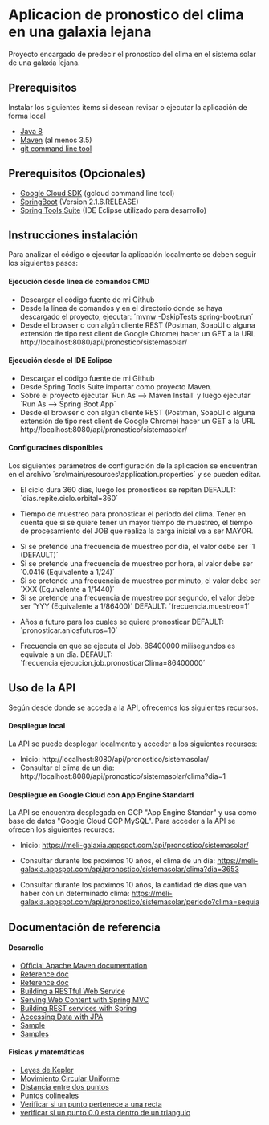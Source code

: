 # Aplicacion de pronostico del clima en una galaxia lejana
Proyecto encargado de predecir el pronostico del clima en el sistema solar de una galaxia lejana.

## Prerequisitos
Instalar los siguientes items si desean revisar o ejecutar la aplicación de forma local
* [Java 8](http://www.oracle.com/technetwork/java/javase/downloads/index.html)
* [Maven](https://maven.apache.org/download.cgi) (al menos 3.5)
* [git command line tool](https://help.github.com/articles/set-up-git)

## Prerequisitos (Opcionales)
* [Google Cloud SDK](https://cloud.google.com/sdk/) (gcloud command line tool)
* [SpringBoot](https://spring.io/) (Version 2.1.6.RELEASE)
* [Spring Tools Suite](https://spring.io/tools) (IDE Eclipse utilizado para desarrollo)


## Instrucciones instalación
Para analizar el código o ejecutar la aplicación localmente se deben seguir los siguientes pasos:

#### Ejecución desde linea de comandos CMD
* Descargar el código fuente de mi Github
* Desde la linea de comandos y en el directorio donde se haya descargado el proyecto, ejecutar: ´mvnw -DskipTests spring-boot:run´
* Desde el browser o con algún cliente REST (Postman, SoapUI o alguna extensión de tipo rest client de Google Chrome) hacer un GET a la URL 
http://localhost:8080/api/pronostico/sistemasolar/

#### Ejecución desde el IDE Eclipse
* Descargar el código fuente de mi Github
* Desde Spring Tools Suite importar como proyecto Maven.
* Sobre el proyecto ejecutar ´Run As --> Maven Install´ y luego ejecutar ´Run As --> Spring Boot App´ 
* Desde el browser o con algún cliente REST (Postman, SoapUI o alguna extensión de tipo rest client de Google Chrome) hacer un GET a la URL 
http://localhost:8080/api/pronostico/sistemasolar/

#### Configuracines disponibles
Los siguientes parámetros de configuración de la aplicación se encuentran en el archivo ´src\main\resources\application.properties´ y se pueden editar.
* El ciclo dura 360 dias, luego los pronosticos se repiten 
  DEFAULT: ´dias.repite.ciclo.orbital=360´

* Tiempo de muestreo para pronosticar el periodo del clima. Tener en cuenta que si se quiere tener un mayor tiempo de muestreo, el tiempo de procesamiento del JOB que realiza la carga inicial va a ser MAYOR. 
- Si se pretende una frecuencia de muestreo por dia, el valor debe ser ´1 (DEFAULT)´
- Si se pretende una frecuencia de muestreo por hora, el valor debe ser ´0.0416 (Equivalente a 1/24)´
- Si se pretende una frecuencia de muestreo por minuto, el valor debe ser ´XXX (Equivalente a 1/1440)´ 
- Si se pretende una frecuencia de muestreo por segundo, el valor debe ser ´YYY (Equivalente a 1/86400)´
  DEFAULT: ´frecuencia.muestreo=1´

* Años a futuro para los cuales se quiere pronosticar
  DEFAULT: ´pronosticar.aniosfuturos=10´

* Frecuencia en que se ejecuta el Job. 86400000 milisegundos es equivale a un día.
  DEFAULT: ´frecuencia.ejecucion.job.pronosticarClima=86400000´


## Uso de la API
Según desde donde se acceda a la API, ofrecemos los siguientes recursos.
#### Despliegue local
La API se puede desplegar localmente y acceder a los siguientes recursos:
* Inicio: http://localhost:8080/api/pronostico/sistemasolar/
* Consultar el clima de un día: http://localhost:8080/api/pronostico/sistemasolar/clima?dia=1

#### Despliegue en Google Cloud con App Engine Standard
La API se encuentra desplegada en GCP "App Engine Standar" y usa como base de datos "Google Cloud GCP MySQL".
Para acceder a la API se ofrecen los siguientes recursos:
* Inicio: https://meli-galaxia.appspot.com/api/pronostico/sistemasolar/

* Consultar durante los proximos 10 años, el clima de un día: https://meli-galaxia.appspot.com/api/pronostico/sistemasolar/clima?dia=3653

* Consultar durante los proximos 10 años, la cantidad de días que van haber con un determinado clima: https://meli-galaxia.appspot.com/api/pronostico/sistemasolar/periodo?clima=sequia


## Documentación de referencia
#### Desarrollo
* [Official Apache Maven documentation](https://maven.apache.org/guides/index.html)
* [Reference doc](https://docs.spring.io/spring-cloud-gcp/docs/1.1.0.M3/reference/htmlsingle/#_spring_resources)
* [Reference doc](https://docs.spring.io/spring-cloud-gcp/docs/1.1.0.M3/reference/htmlsingle/)
* [Building a RESTful Web Service](https://spring.io/guides/gs/rest-service/)
* [Serving Web Content with Spring MVC](https://spring.io/guides/gs/serving-web-content/)
* [Building REST services with Spring](https://spring.io/guides/tutorials/bookmarks/)
* [Accessing Data with JPA](https://spring.io/guides/gs/accessing-data-jpa/)
* [Sample](https://github.com/spring-cloud/spring-cloud-gcp/tree/master/spring-cloud-gcp-samples/spring-cloud-gcp-storage-resource-sample)
* [Samples](https://github.com/spring-cloud/spring-cloud-gcp/tree/master/spring-cloud-gcp-samples)

#### Fisicas y matemáticas
* [Leyes de Kepler](https://www.fisicalab.com/apartado/leyes-kepler#contenidos)
* [Movimiento Circular Uniforme](https://www.fisicalab.com/apartado/caracteristicas-mcu#contenidos)
* [Distancia entre dos puntos](http://geoutc.blogspot.com/2012/12/22-distancia-entre-dos-puntos.html)
* [Puntos colineales](https://www.youtube.com/watch?v=Bz6PrepV0Mo)
* [Verificar si un punto pertenece a una recta](https://www.unprofesor.com/matematicas/comprobar-si-un-punto-pertenece-a-una-recta-181.html) 
* [verificar si un punto 0.0 esta dentro de un triangulo](https://www.dokry.com/1885)

